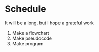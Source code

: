 # Schedule
It will be a long, but I hope a grateful work
1) Make a flowchart
2) Make pseudocode
3) Make program
